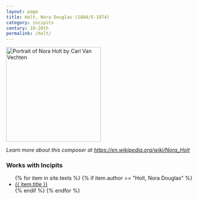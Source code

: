 ```yaml
---
layout: page
title: Holt, Nora Douglas (1884/5-1974)
category: incipits
century: 19-20th
permalink: /holt/
---
```


<a title="Carl Van Vechten, Public domain, via Wikimedia Commons" href="https://commons.wikimedia.org/wiki/File:Portrait_of_Nora_Holt_by_Carl_Van_Vechten.jpg"><img width="256" alt="Portrait of Nora Holt by Carl Van Vechten" src="https://upload.wikimedia.org/wikipedia/commons/thumb/d/d6/Portrait_of_Nora_Holt_by_Carl_Van_Vechten.jpg/256px-Portrait_of_Nora_Holt_by_Carl_Van_Vechten.jpg"></a>

*Learn more about this composer at <a href="https://en.wikipedia.org/wiki/Nora_Holt" target="_blank">https://en.wikipedia.org/wiki/Nora_Holt</a>*
<br/>

### Works with Incipits
<ul class="texts">
    {% for item in site.texts %}
      {% if item.author == "Holt, Nora Douglas" %}
          <li class="text-title">
          <a href="{{ site.baseurl }}{{ item.url }}">
        {{ item.title }}
              </a>
    </li>
      {% endif %}
    {% endfor %}
</ul>
